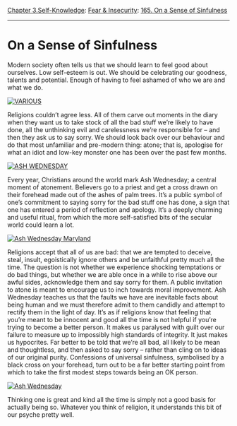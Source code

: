 [Chapter 3.Self-Knowledge](https://www.theschooloflife.com/thebookoflife/category/self-knowledge/): [Fear & Insecurity](https://www.theschooloflife.com/thebookoflife/category/self-knowledge/fear-insecurity/): [165. On a Sense of Sinfulness](https://www.theschooloflife.com/thebookoflife/on-a-sense-of-sinfulness/)

* * *

# On a Sense of Sinfulness

Modern society often tells us that we should learn to feel good about ourselves. Low self-esteem is out. We should be celebrating our goodness, talents and potential. Enough of having to feel ashamed of who we are and what we do.

[![VARIOUS](https://www.theschooloflife.com/thebookoflife/wp-content/uploads/2014/11/PM-140314-sinnerA1.jpg)](http://www.thebookoflife.org/wp-content/uploads/2014/11/PM-140314-sinnerA1.jpg)

Religions couldn’t agree less. All of them carve out moments in the diary when they want us to take stock of all the bad stuff we’re likely to have done, all the unthinking evil and carelessness we’re responsible for – and then they ask us to say sorry. We should look back over our behaviour and do that most unfamiliar and pre-modern thing: atone; that is, apologise for what an idiot and low-key monster one has been over the past few months.

[![ASH WEDNESDAY](https://www.theschooloflife.com/thebookoflife/wp-content/uploads/2014/11/PM-140314-sinnerB1.jpg)](http://www.thebookoflife.org/wp-content/uploads/2014/11/PM-140314-sinnerB1.jpg)

Every year, Christians around the world mark Ash Wednesday; a central moment of atonement. Believers go to a priest and get a cross drawn on their forehead made out of the ashes of palm trees. It’s a public symbol of one’s commitment to saying sorry for the bad stuff one has done, a sign that one has entered a period of reflection and apology. It’s a deeply charming and useful ritual, from which the more self-satisfied bits of the secular world could learn a lot.

[![Ash Wednesday Maryland](https://www.theschooloflife.com/thebookoflife/wp-content/uploads/2014/11/PM-140314-sinnerC.jpg)](http://www.thebookoflife.org/wp-content/uploads/2014/11/PM-140314-sinnerC.jpg)

Religions accept that all of us are bad: that we are tempted to deceive, steal, insult, egoistically ignore others and be unfaithful pretty much all the time. The question is not whether we experience shocking temptations or do bad things, but whether we are able once in a while to rise above our awful sides, acknowledge them and say sorry for them. A public invitation to atone is meant to encourage us to inch towards moral improvement. Ash Wednesday teaches us that the faults we have are inevitable facts about being human and we must therefore admit to them candidly and attempt to rectify them in the light of day. It’s as if religions know that feeling that you’re meant to be innocent and good all the time is not helpful if you’re trying to become a better person. It makes us paralysed with guilt over our failure to measure up to impossibly high standards of integrity. It just makes us hypocrites. Far better to be told that we’re all bad, all likely to be mean and thoughtless, and then asked to say sorry – rather than cling on to ideas of our original purity. Confessions of universal sinfulness, symbolised by a black cross on your forehead, turn out to be a far better starting point from which to take the first modest steps towards being an OK person.

[![Ash Wednesday](https://www.theschooloflife.com/thebookoflife/wp-content/uploads/2014/11/PM-140314-sinnerD1.jpg)](http://www.thebookoflife.org/wp-content/uploads/2014/11/PM-140314-sinnerD1.jpg)

Thinking one is great and kind all the time is simply not a good basis for actually being so. Whatever you think of religion, it understands this bit of our psyche pretty well.
